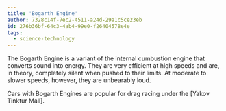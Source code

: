 ```yaml
---
title: 'Bogarth Engine'
author: 7328c14f-7ec2-4511-a24d-29a1c5ce23eb
id: 276b36bf-64c3-4ab4-99e0-f26404578e4e
tags:
  - science-technology
---
```

The Bogarth Engine is a variant of the internal cumbustion engine that converts sound into energy. They are very efficient at high speeds and are, in theory, completely silent when pushed to their limits. At moderate to slower speeds, however, they are unbearably loud.

Cars with Bogarth Engines are popular for drag racing under the [Yakov Tinktur Mall].